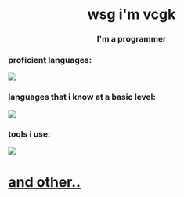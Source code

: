 <h1 align="center">wsg i'm vcgk</h1>
<h3 align="center">I'm a programmer</h3>

<h3 align="left">proficient languages:</h3>

<p align="left"> 
  <a href="https://github.com/vcgkk">
    <img src="https://go-skill-icons.vercel.app/api/icons?i=c,cs,cpp,python,luau,lua,assembly"> 
  </a> 
</p>

<h3 align="left">languages that i know at a basic level:</h3>

<p align="left"> 
  <a href="https://github.com/vcgkk">
    <img src="https://go-skill-icons.vercel.app/api/icons?i=html,css,golang,"> 
  </a> 
</p>

<h3 align="left">tools i use:</h3>

<p align="left"> 
  <a href="https://github.com/vcgkk">
    <img src="https://go-skill-icons.vercel.app/api/icons?i=visualstudio,vscode,stackoverflow,photoshop">
    <h1 align="left">and other..</h1>
  </a> 
</p>
